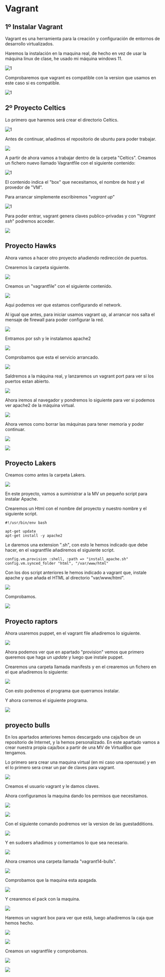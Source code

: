 # Vagrant

## 1º Instalar Vagrant

Vagrant es una herramienta para la creación y configuración de entornos de desarrollo virtualizados.

Haremos la instalación en la maquina real, de hecho en vez de usar la máquina linux de clase, he usado mi máquina windows 11.

![1](./img/1.png)

Comprobaremos que vagrant es compatible con la version que usamos en este caso si es compatible.

![1](./img/2.png)


## 2º Proyecto Celtics

Lo primero que haremos será crear el directorio Celtics.

![1](./img/3.png)

Antes de continuar, añadimos el repositorio de ubuntu para poder trabajar.

![](./img/2-3.png)

A partir de ahora vamos a trabajar dentro de la carpeta "Celtics".
Creamos un fichero nuevo llamado Vagrantfile con el siguiente contenido:

![1](./img/3-4.png)

El contenido indica el "box" que necesitamos, el nombre de host y el provedor de "VM".

Para arrancar simplemente escribiremos "*vagrant up*"

![1](./img/4.png)

Para poder entrar, vagrant genera claves publico-privadas y con "*Vagrant ssh*" podremos acceder.

![](./img/5.png)

##  Proyecto Hawks

Ahora vamos a hacer otro proyecto añadiendo redirección de puertos.

Crearemos la carpeta siguiente.

![](./img/6.png)

Creamos un "vagrantfile" con el siguiente contenido.

![](./img/7.png)

Aqui podemos ver que estamos configurando el network.

Al igual que antes, para iniciar usamos vagrant up, al arrancar nos salta el mensaje de firewall para poder configurar la red.

![](./img/8.png)

Entramos por ssh y le instalamos apache2

![](./img/9.png)

Comprobamos que esta el servicio arrancado.

![](./img/10.png)

Saldremos a la máquina real, y lanzaremos un vagrant port para ver si los puertos estan abierto.

![](./img/11.png)

Ahora iremos al navegador y pondremos lo siguiente para ver si podemos ver apache2 de la máquina virtual.

![](./img/12.png)

Ahora vemos como borrar las máquinas para tener memoria y poder continuar.

![](./img/13.png)

![](./img/14.png)

## Proyecto Lakers

Creamos como antes la carpeta Lakers.

![](./img/15.png)

En este proyecto, vamos a suministrar a la MV un pequeño script para instalar Apache.

Crearemos un Html con el nombre del proyecto y nuestro nombre y el siguiente script.

~~~
#!/usr/bin/env bash

apt-get update
apt-get install -y apache2
~~~

Le daremos una extension ".sh", con esto le hemos indicado que debe hacer, en el vagrantfile añadiremos el siguiente script.


~~~
config.vm.provision :shell, :path => "install_apache.sh"
config.vm.synced_folder "html", "/var/www/html"
~~~
Con los dos script anteriores le hemos indicado a vagrant que, instale apache y que añada el HTML al directorio "var/www/html".

![](./img/16.png)

Comprobamos.

![](./img/17.png)

## Proyecto raptors

Ahora usaremos puppet, en el vagrant file añadiremos lo siguiente.

![](./img/18.png)

Ahora podemos ver que en apartado "provision" vemos que primero queremos que haga un *update* y luego que instale puppet.

Crearemos una carpeta llamada manifests y en el crearemos un fichero en el que añadiremos lo siguiente:

![](./img/19.png)

Con esto podremos el programa que querramos instalar.

Y ahora corremos el siguiente programa.

![](./img/20.png)


## proyecto bulls

En los apartados anteriores hemos descargado una caja/box de un repositorio de Internet, y la hemos personalizado. En este apartado vamos a crear nuestra propia caja/box a partir de una MV de VirtualBox que tengamos.


Lo primero sera crear una maquina virtual (en mi caso una opensuse) y en el lo primero sera crear un par de claves para vagrant.

![](./img/21.png)

Creamos el usuario vagrant y le damos claves.

Ahora configuramos la maquina dando los permisos que necesitamos.

![](./img/23.png)


![](./img/24.png)

Con el siguiente comando podremos ver la version de las guestadditions.

![](./img/25.png)

Y en sudoers añadimos y comentamos lo que sea necesario.

![](./img/26.png)

Ahora creamos una carpeta llamada "vagrant14-bulls".

![](./img/27.png)

Comprobamos que la maquina esta apagada.

![](./img/28.png)

Y crearemos el pack con la maquina.

![](./img/29.png)

Haremos un vagrant box para ver que está, luego añadiremos la caja que hemos hecho.

![](./img/31.png)

![](./img/32.png)

Creamos un vagrantfile y comprobamos.

![](./img/33.png)

![](./img/34.png)
